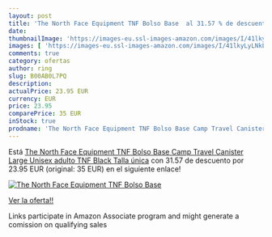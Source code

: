```yaml
---
layout: post
title: 'The North Face Equipment TNF Bolso Base  al 31.57 % de descuento'
date: 
thumbnailImage: 'https://images-eu.ssl-images-amazon.com/images/I/41lkyLyLNkL._SL200_.jpg'
images: [ 'https://images-eu.ssl-images-amazon.com/images/I/41lkyLyLNkL._SL200_.jpg' ]
comments: true
category: ofertas
author: ring
slug: B00AB0L7PQ
description:
actualPrice: 23.95 EUR
currency: EUR
price: 23.95
comparePrice: 35 EUR
inStock: true
prodname: 'The North Face Equipment TNF Bolso Base Camp Travel Canister Large  Unisex adulto  TNF Black  Talla única'
---
```


Está [The North Face Equipment TNF Bolso Base Camp Travel Canister Large  Unisex adulto  TNF Black  Talla única](https://www.amazon.es/dp/B00AB0L7PQ/?tag=tolees-21) con 31.57 de descuento por 23.95 EUR (original: 35 EUR) en el siguiente enlace!

[![The North Face Equipment TNF Bolso Base ](https://images-eu.ssl-images-amazon.com/images/I/41lkyLyLNkL._SL200_.jpg)](https://www.amazon.es/dp/B00AB0L7PQ/?tag=tolees-21)

[Ver la oferta!!](https://www.amazon.es/dp/B00AB0L7PQ/?tag=tolees-21)

Links participate in Amazon Associate program and might generate a comission on qualifying sales


